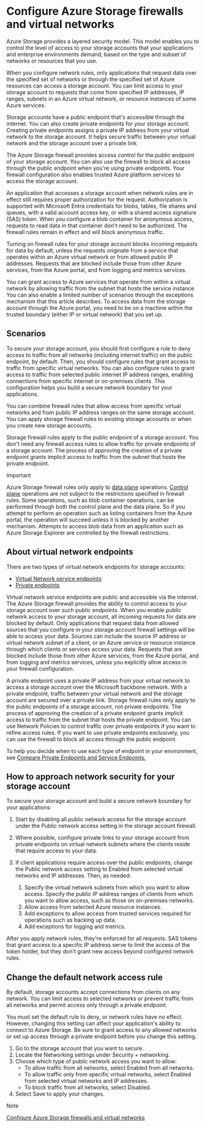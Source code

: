 # Configure Azure Storage firewalls and virtual networks

Azure Storage provides a layered security model. This model enables you to control the level of access to your storage accounts that your applications and enterprise environments demand, based on the type and subset of networks or resources that you use.

When you configure network rules, only applications that request data over the specified set of networks or through the specified set of Azure resources can access a storage account. You can limit access to your storage account to requests that come from specified IP addresses, IP ranges, subnets in an Azure virtual network, or resource instances of some Azure services.

Storage accounts have a public endpoint that's accessible through the internet. You can also create private endpoints for your storage account. Creating private endpoints assigns a private IP address from your virtual network to the storage account. It helps secure traffic between your virtual network and the storage account over a private link.

The Azure Storage firewall provides access control for the public endpoint of your storage account. You can also use the firewall to block all access through the public endpoint when you're using private endpoints. Your firewall configuration also enables trusted Azure platform services to access the storage account.

An application that accesses a storage account when network rules are in effect still requires proper authorization for the request. Authorization is supported with Microsoft Entra credentials for blobs, tables, file shares and queues, with a valid account access key, or with a shared access signature (SAS) token. When you configure a blob container for anonymous access, requests to read data in that container don't need to be authorized. The firewall rules remain in effect and will block anonymous traffic.

Turning on firewall rules for your storage account blocks incoming requests for data by default, unless the requests originate from a service that operates within an Azure virtual network or from allowed public IP addresses. Requests that are blocked include those from other Azure services, from the Azure portal, and from logging and metrics services.

You can grant access to Azure services that operate from within a virtual network by allowing traffic from the subnet that hosts the service instance. You can also enable a limited number of scenarios through the exceptions mechanism that this article describes. To access data from the storage account through the Azure portal, you need to be on a machine within the trusted boundary (either IP or virtual network) that you set up.

## Scenarios

To secure your storage account, you should first configure a rule to deny access to traffic from all networks (including internet traffic) on the public endpoint, by default. Then, you should configure rules that grant access to traffic from specific virtual networks. You can also configure rules to grant access to traffic from selected public internet IP address ranges, enabling connections from specific internet or on-premises clients. This configuration helps you build a secure network boundary for your applications.

You can combine firewall rules that allow access from specific virtual networks and from public IP address ranges on the same storage account. You can apply storage firewall rules to existing storage accounts or when you create new storage accounts.

Storage firewall rules apply to the public endpoint of a storage account. You don't need any firewall access rules to allow traffic for private endpoints of a storage account. The process of approving the creation of a private endpoint grants implicit access to traffic from the subnet that hosts the private endpoint.

>[!IMPORTANT]
Azure Storage firewall rules only apply to [data plane](https://learn.microsoft.com/en-us/azure/azure-resource-manager/management/control-plane-and-data-plane#data-plane) operations. [Control plane](https://learn.microsoft.com/en-us/azure/azure-resource-manager/management/control-plane-and-data-plane#control-plane) operations are not subject to the restrictions specified in firewall rules.
Some operations, such as blob container operations, can be performed through both the control plane and the data plane. So if you attempt to perform an operation such as listing containers from the Azure portal, the operation will succeed unless it is blocked by another mechanism. Attempts to access blob data from an application such as Azure Storage Explorer are controlled by the firewall restrictions.
<!-- MD028/no-blanks-blockquote -->

## About virtual network endpoints

There are two types of virtual network endpoints for storage accounts:

- [Virtual Network service endpoints](https://learn.microsoft.com/en-us/azure/virtual-network/virtual-network-service-endpoints-overview)
- [Private endpoints](https://learn.microsoft.com/en-us/azure/storage/common/storage-private-endpoints)

Virtual network service endpoints are public and accessible via the internet. The Azure Storage firewall provides the ability to control access to your storage account over such public endpoints. When you enable public network access to your storage account, all incoming requests for data are blocked by default. Only applications that request data from allowed sources that you configure in your storage account firewall settings will be able to access your data. Sources can include the source IP address or virtual network subnet of a client, or an Azure service or resource instance through which clients or services access your data. Requests that are blocked include those from other Azure services, from the Azure portal, and from logging and metrics services, unless you explicitly allow access in your firewall configuration.

A private endpoint uses a private IP address from your virtual network to access a storage account over the Microsoft backbone network. With a private endpoint, traffic between your virtual network and the storage account are secured over a private link. Storage firewall rules only apply to the public endpoints of a storage account, not private endpoints. The process of approving the creation of a private endpoint grants implicit access to traffic from the subnet that hosts the private endpoint. You can use Network Policies to control traffic over private endpoints if you want to refine access rules. If you want to use private endpoints exclusively, you can use the firewall to block all access through the public endpoint.

To help you decide when to use each type of endpoint in your environment, see [Compare Private Endpoints and Service Endpoints.](https://learn.microsoft.com/en-us/azure/virtual-network/vnet-integration-for-azure-services#compare-private-endpoints-and-service-endpoints)

## How to approach network security for your storage account

To secure your storage account and build a secure network boundary for your applications:

1. Start by disabling all public network access for the storage account under the Public network access setting in the storage account firewall.

2. Where possible, configure private links to your storage account from private endpoints on virtual network subnets where the clients reside that require access to your data.

3. If client applications require access over the public endpoints, change the Public network access setting to Enabled from selected virtual networks and IP addresses. Then, as needed:
      1. Specify the virtual network subnets from which you want to allow access.
Specify the public IP address ranges of clients from which you want to allow access, such as those on on-premises networks.
      2. Allow access from selected Azure resource instances.
      3. Add exceptions to allow access from trusted services required for operations such as backing up data.
      4. Add exceptions for logging and metrics.

After you apply network rules, they're enforced for all requests. SAS tokens that grant access to a specific IP address serve to limit the access of the token holder, but they don't grant new access beyond configured network rules.

## Change the default network access rule

By default, storage accounts accept connections from clients on any network. You can limit access to selected networks or prevent traffic from all networks and permit access only through a private endpoint.

You must set the default rule to deny, or network rules have no effect. However, changing this setting can affect your application's ability to connect to Azure Storage. Be sure to grant access to any allowed networks or set up access through a private endpoint before you change this setting.

1. Go to the storage account that you want to secure.
2. Locate the Networking settings under Security + networking.
3. Choose which type of public network access you want to allow:
     - To allow traffic from all networks, select Enabled from all networks.
     - To allow traffic only from specific virtual networks, select Enabled from selected virtual networks and IP addresses.
     - To block traffic from all networks, select Disabled.
4. Select Save to apply your changes.

>[!NOTE]
>[Configure Azure Storage firewalls and virtual networks](https://learn.microsoft.com/en-us/azure/storage/common/storage-network-security)
